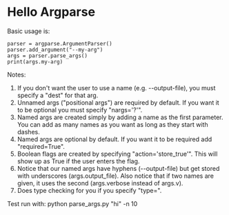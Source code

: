 # Hello Argparse

Basic usage is:
```
parser = argparse.ArgumentParser()
parser.add_argument("--my-arg")
args = parser.parse_args()
print(args.my-arg)
```

Notes:
1. If you don't want the user to use a name (e.g. --output-file), you must specify a "dest" for that arg.
2. Unnamed args ("positional args") are required by default. If you want it to be optional you must specify "nargs='?'".
3. Named args are created simply by adding a name as the first parameter. You can add as many names as you want as long as they start with dashes.
4. Named args are optional by default. If you want it to be required add "required=True".
5. Boolean flags are created by specifying "action='store_true'". This will show up as True if the user enters the flag.
6. Notice that our named args have hyphens (--output-file) but get stored with underscores (args.output_file). Also notice that if two names are given, it uses the second (args.verbose instead of args.v).
7. Does type checking for you if you specify "type=".

Test run with: python parse_args.py "hi" -n 10